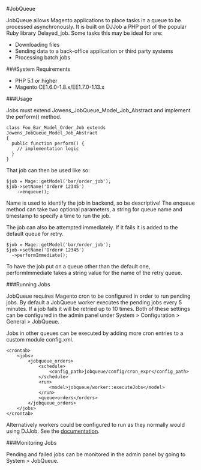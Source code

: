 #JobQueue

JobQueue allows Magento applications to place tasks in a queue to be processed asynchronously. It is built on DJJob a PHP port of the popular Ruby library Delayed_job. Some tasks this may be ideal for are:

* Downloading files
* Sending data to a back-office application or third party systems
* Processing batch jobs

###System Requirements

* PHP 5.1 or higher
* Magento CE1.6.0-1.8.x/EE1.7.0-1.13.x

###Usage

Jobs must extend Jowens_JobQueue_Model_Job_Abstract and implement the perform() method.

    class Foo_Bar_Model_Order_Job extends Jowens_JobQueue_Model_Job_Abstract
    {
      public function perform() {
        // implementation logic
      }
    }
	
That job can then be used like so:

    $job = Mage::getModel('bar/order_job');
    $job->setName('Order# 12345')
	    ->enqueue();

Name is used to identify the job in backend, so be descriptive! The enqueue method can take two optional parameters, a string for queue name and timestamp to specify a time to run the job.

The job can also be attempted immediately. If it fails it is added to
the default queue for retry.

    $job = Mage::getModel('bar/order_job');
    $job->setName('Order# 12345')
      ->performImmediate();

To have the job put on a queue other than the default one, performImmediate
takes a string value for the name of the retry queue.

###Running Jobs

JobQueue requires Magento cron to be configured in order to run pending jobs. By default a JobQueue worker executes the pending jobs every 5 minutes. If a job fails it will be retried up to 10 times. Both of these settings can be configured in the admin panel under System > Configuration > General > JobQueue.

Jobs in other queues can be executed by adding more cron entries to a custom module config.xml.

    <crontab>
	    <jobs>
	        <jobqueue_orders>
	            <schedule>
	            	<config_path>jobqueue/config/cron_expr</config_path>
	           	</schedule>
	            <run>
	            	<model>jobqueue/worker::executeJobs</model>
	            </run>
				<queue>orders</orders>
	        </jobqueue_orders>
	    </jobs>
	</crontab>

Alternatively workers could be configured to run as they normally would using DJJob. See the [documentation](https://github.com/seatgeek/djjob#running-the-jobs).

###Monitoring Jobs

Pending and failed jobs can be monitored in the admin panel by going to System > JobQueue.

